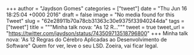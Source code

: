 
+++
author = "Jaydson Gomes"
categories = ["tweet"]
date = "Thu Jun 16 18:25:04 +0000 2016"
draft = false
image = "No media found for this Tweet"
slug = "62e28911b70a78cb31363c30e9375f33940244da"
tags = ["tweet"]
title = """Minha talk nova: "As 12 R..."""
tweet = true
tweet_url = "https://twitter.com/jaydson/status/743509713518796800"
+++
Minha talk nova: 'As 12 Regras do Cérebro Aplicadas ao Desenvolvimento de Software" Quem for ver, leve o seu LSD. Zoeira, vai ficar legal.
